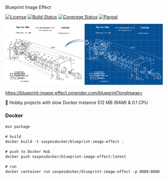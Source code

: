  Blueprint Image Effect

[![License](https://img.shields.io/github/license/saspes/blueprint-image-effect.svg)](https://opensource.org/licenses/MIT) [![Build Status](https://travis-ci.org/SasPes/blueprint-image-effect.svg?branch=master)](https://travis-ci.org/SasPes/blueprint-image-effect) [![Coverage Status](https://coveralls.io/repos/github/SasPes/blueprint-image-effect/badge.svg?branch=master)](https://coveralls.io/github/SasPes/blueprint-image-effect?branch=master) [![Paypal](https://img.shields.io/badge/donate-PayPal-blue.svg)](https://www.paypal.com/cgi-bin/webscr?cmd=_donations&business=TRTGCN324YEXA&currency_code=EUR&source=url)

![blueprint](/examples/bp.png)

https://blueprint-image-effect.onrender.com/blueprint?pngImage=

:information_desk_person: Hobby projects with slow Docker instance 512 MB (RAM) & 0.1 CPU

### Docker
```
mvn package

# build
docker build -t saspesdocker/blueprint-image-effect .

# push to Docker Hub
docker push saspesdocker/blueprint-image-effect:latest

# run
docker container run saspesdocker/blueprint-image-effect -p 8080:8080
```